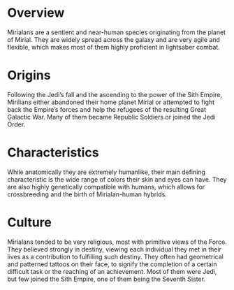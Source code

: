 # Overview

Mirialans are a sentient and near-human species originating from the planet of Mirial.
They are widely spread across the galaxy and are very agile and flexible, which makes most of them highly proficient in lightsaber combat.

# Origins

Following the Jedi’s fall and the ascending to the power of the Sith Empire, Mirilians either abandoned their home planet Mirial or attempted to fight back the Empire’s forces and help the refugees of the resulting Great Galactic War.
Many of them became Republic Soldiers or joined the Jedi Order.

# Characteristics

While anatomically they are extremely humanlike, their main defining characteristic is the wide range of colors their skin and eyes can have.
They are also highly genetically compatible with humans, which allows for crossbreeding and the birth of Mirialan-human hybrids.

# Culture

Mirialans tended to be very religious, most with primitive views of the Force.
They believed strongly in destiny, viewing each individual they met in their lives as a contribution to fulfilling such destiny.
They often had geometrical and patterned tattoos on their face, to signify the completion of a certain difficult task or the reaching of an achievement.
Most of them were Jedi, but few joined the Sith Empire, one of them being the Seventh Sister.

